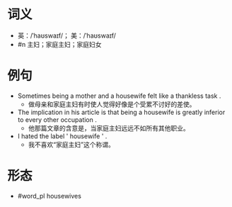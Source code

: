 # 词义
- 英：/ˈhaʊswaɪf/； 美：/ˈhaʊswaɪf/
- #n 主妇；家庭主妇；家庭妇女
# 例句
- Sometimes being a mother and a housewife felt like a thankless task .
	- 做母亲和家庭主妇有时使人觉得好像是个受累不讨好的差使。
- The implication in his article is that being a housewife is greatly inferior to every other occupation .
	- 他那篇文章的含意是，当家庭主妇远远不如所有其他职业。
- I hated the label ' housewife ' .
	- 我不喜欢“家庭主妇”这个称谓。
# 形态
- #word_pl housewives

